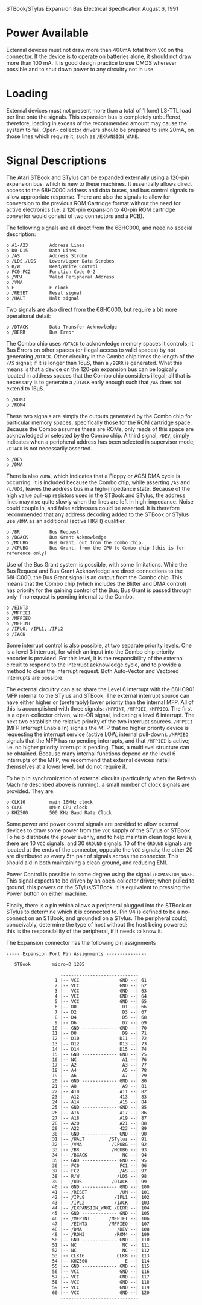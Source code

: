 STBook/STylus Expansion Bus
Electrical Specification
August 6, 1991

# Power Available
External devices must not draw more than 400mA total from `VCC` on the connector.
If the device is to operate on batteries alone, it should not draw more than 100
mA. It is good design practice to use CMOS wherever possible and to shut down
power to any circuitry not in use.

# Loading
External devices must not present more than a total of 1 (one) LS-TTL load per
line onto the signals. This expansion bus is completely unbuffered, therefore,
loading in excess of the recommended amount may cause the system to fail. Open-
collector drivers should be prepared to sink 20mA, on those lines which require
it, such as `/EXPANSION_WAKE`.

# Signal Descriptions
The Atari STBook and STylus can be expanded externally using a 120-pin expansion
bus, which is new to these machines. It essentially allows direct access to the
68HC000 address and data buses, and bus control signals to allow appropriate
response. There are also the signals to allow for conversion to the previous ROM
Cartridge format without the need for active electronics (i.e. a 120-pin
expansion to 40-pin ROM cartridge convertor would consist of two connectors and a
PCB).

The following signals are all direct from the 68HC000, and need no special
description:

	o A1-A23		Address Lines
	o D0-D15		Data Lines
	o /AS			Address Strobe
	o /LDS,/UDS		Lower/Upper Data Strobes
	o R/W			Read/Write Control
	o FC0-FC2		Function Code 0-2
	o /VPA			Valid Peripheral Address
	o /VMA
	o E				E clock
	o /RESET		Reset signal
	o /HALT			Halt signal

Two signals are also direct from the 68HC000, but require a bit more operational
detail:

	o /DTACK		Data Transfer Acknowledge
	o /BERR			Bus Error

The Combo chip uses `/DTACK` to acknowledge memory spaces it controls; it Bus
Errors on other spaces (or illegal access to valid spaces) by not generating
`/DTACK`. Other circuitry in the Combo chip times the length of the `/AS` signal; if
it is longer than 16µS, than a `/BERR` is generated. What this means is that a
device on the 120-pin expansion bus can be logically located in address spaces
that the Combo chip considers illegal; all that is necessary is to generate a
`/DTACK` early enough such that `/AS` does not extend to 16µS.

	o /ROM3
	o /ROM4

These two signals are simply the outputs generated by the Combo chip for
particular memory spaces, specifically those for the ROM cartridge space. Because
the Combo assumes these are ROMs, only reads of this space are acknowledged or
selected by the Combo chip. A third signal, `/DEV`, simply indicates when a
peripheral address has been selected in supervisor mode; `/DTACK` is not
necessarily asserted.

	o /DEV
	o /DMA

There is also `/DMA`, which indicates that a Floppy or ACSI DMA cycle is occurring.
It is included because the Combo chip, while asserting `/AS` and `/L/UDS`, leaves the
address bus in a high-impedance state. Because of the high value pull-up
resistors used in the STBook and STylus, the address lines may rise quite slowly
when the lines are left in high-impedance. Noise could couple in, and false
addresses could be asserted. It is therefore recommended that any address
decoding added to the STBook or STylus use `/DMA` as an additional (active HIGH)
qualifier.

	o /BR			Bus Request
	o /BGACK		Bus Grant Acknowledge
	o /MCUBG		Bus Grant, out from the Combo chip.
	o /CPUBG		Bus Grant, from the CPU to Combo chip (this is for reference only)

Use of the Bus Grant system is possible, with some limitations. While the Bus
Request and Bus Grant Acknowledge are direct connections to the 68HC000, the Bus
Grant signal is an output from the Combo chip. This means that the Combo chip
(which includes the Blitter and DMA control) has priority for the gaining control
of the Bus; Bus Grant is passed through only if no request is pending internal to
the Combo.

	o /EINT3
	o /MFPIEI
	o /MFPIEO
	o /MFPINT
	o /IPLO, /IPL1, /IPL2
	o /IACK

Some interrupt control is also possible, at two separate priority levels. One is
a level 3 interrupt, for which an input into the Combo chip priority encoder is
provided. For this level, it is the responsibility of the external circuit to
respond to the interrupt acknowledge cycle, and to provide a method to clear the
interrupt request. Both Auto-Vector and Vectored interrupts are possible.

The external circuitry can also share the Level 6 interrupt with the 68HC901 MFP
internal to the STylus and STBook. The external interrupt source can have either
higher or (preferably) lower priority than the internal MFP. All of this is
accomplished with three signals: `/MFPINT`, `/MFPIEI`, `/MFPIEO`. The first is a
open-collector driven, wire-OR signal, indicating a level 6 interrupt. The next
two establish the relative priority of the two interrupt sources. `/MFPIEI` (MFP
Interrupt Enable In) signals the MFP that no higher priority device is requesting
the interrupt service (active LOW, internal pull-down). `/MFPIEO` signals that the
MFP has no pending interrupts, and that `/MFPIEI` is active; i.e. no higher
priority interrupt is pending. Thus, a multilevel structure can be obtained.
Because many internal functions depend on the level 6 interrupts of the MFP, we
recommend that external devices install themselves at a lower level, but do not
require it.

To help in synchronization of external circuits (particularly when the Refresh
Machine described above is running), a small number of clock signals are
provided. They are:

	o CLK16			main 16MHz clock
	o CLK8			8MHz CPU clock
	o KHZ500		500 KHz Baud Rate Clock

Some power and power control signals are provided to allow external devices to
draw some power from the `VCC` supply of the STylus or STBook. To help distribute
the power evenly, and to help maintain clean logic levels, there are 10 `VCC`
signals, and 30 `GROUND` signals. 10 of the `GROUND` signals are located at the ends
of the connector, opposite the `VCC` signals; the other 20 are distributed as every
5th pair of signals across the connector. This should aid in both maintaining a
clean ground, and reducing EMI.

Power Control is possible to some degree using the signal `/EXPANSION_WAKE`. This
signal expects to be driven by an open-collector driver; when pulled to ground,
this powers on the STylus/STBook. It is equivalent to pressing the Power button
on either machine.

Finally, there is a pin which allows a peripheral plugged into the STBook or
STylus to determine which it is connected to. Pin 94 is defined to be a no-
connect on an STBook, and grounded on a STylus. The peripheral could,
conceivably, determine the type of host without the host being powered; this is
the responsibility of the peripheral, if it needs to know it.

The Expansion connector has the following pin assignments

```
----- Expansion Port Pin Assignments ---------------

   STBook        micro-D 1205

                    -----------------------------
                  1 |-- VCC               GND --| 61
                  2 |-- VCC               GND --| 62
                  3 |-- VCC               GND --| 63
                  4 |-- VCC               GND --| 64
                  5 |-- VCC               GND --| 65
                  6 |-- D0                 D1 --| 66
                  7 |-- D2                 D3 --| 67
                  8 |-- D4                 D5 --| 68
                  9 |-- D6                 D7 --| 69
                 10 |-- GND ------------- GND --| 70
                 11 |-- D8                 D9 --| 71
                 12 |-- D10               D11 --| 72
                 13 |-- D12               D13 --| 73
                 14 |-- D14               D15 --| 74
                 15 |-- GND ------------- GND --| 75
                 16 |-- NC                 A1 --| 76
                 17 |-- A2                 A3 --| 77
                 18 |-- A4                 A5 --| 78
                 19 |-- A6                 A7 --| 79
                 20 |-- GND ------------- GND --| 80
                 21 |-- A8                 A9 --| 81
                 22 |-- 410               A11 --| 82
                 23 |-- A12               413 --| 83
                 24 |-- A14               A15 --| 84
                 25 |-- GND ------------- GND --| 85
                 26 |-- A16               A17 --| 86
                 27 |-- A18               A19 --| 87
                 28 |-- A20               A21 --| 88
                 29 |-- A22               423 --| 89
                 30 |-- GND ------------- GND --| 90
                 31 |-- /HALT         /STylus --| 91
                 32 |-- /VMA           /CPUBG --| 92
                 33 |-- /BR            /MCUB6 --| 93
                 34 |-- /BGACK             NC --| 94
                 35 |-- GND ------------- GND --| 95
                 36 |-- FC0               FC1 --| 96
                 37 |-- FC2               /AS --| 97
                 38 |-- R/W              /LDS --| 98
                 39 |-- /UDS           /DTACK --| 99
                 40 |-- GND ------------- GND --| 100
                 41 |-- /RESET            /UM --| 101
                 42 |-- /IPL8           /IPL1 --| 102
                 43 |-- /IPL2           /IACK --| 103
                 44 |-- /EXPANSION_WAKE /BERR --| 104
                 45 |-- GND ------------- GND --| 105
                 46 |-- /MFPINT       /MFPIEI --| 106
                 47 |-- /EINT3        /MFPIEO --| 107
                 48 |-- /DMA             /DEV --| 108
                 49 |-- /ROM3           /ROM4 --| 109
                 50 |-- GND ------------- GND --| 110
                 51 |-- NC                 NC --| 111
                 52 |-- NC                 NC --| 112
                 53 |-- CLK16            CLK8 --| 113
                 54 |-- KHZ500              E --| 114
                 55 |-- GND ------------- GND --| 115
                 56 |-- VCC               GND --| 116
                 57 |-- VCC               GND --| 117
                 58 |-- VCC               GND --| 118
                 59 |-- VCC               GND --| 119
                 60 |-- VCC               GND --| 120
                    -----------------------------
```
